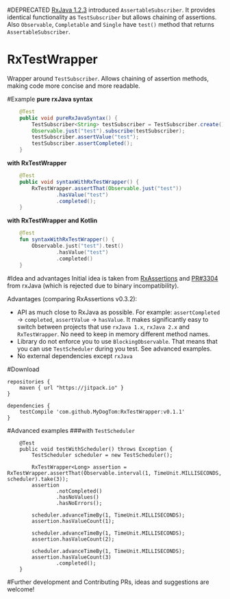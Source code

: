 #DEPRECATED
[RxJava 1.2.3](https://github.com/ReactiveX/RxJava/releases/tag/v1.2.3) introduced `AssertableSubscriber`. It provides identical functionality as `TestSubscriber` but allows chaining of assertions. Also `Observable`, `Completable` and `Single` have `test()` method that returns `AssertableSubscriber`.
# RxTestWrapper
Wrapper around `TestSubscriber`. Allows chaining of assertion methods, making code more concise and more readable.

#Example
**pure rxJava syntax**
```java
    @Test
    public void pureRxJavaSyntax() {
        TestSubscriber<String> testSubscriber = TestSubscriber.create();
        Observable.just("test").subscribe(testSubscriber);
        testSubscriber.assertValue("test");
        testSubscriber.assertCompleted();
    }
```
**with RxTestWrapper**
```java
    @Test
    public void syntaxWithRxTestWrapper() {
        RxTestWrapper.assertThat(Observable.just("test"))
                .hasValue("test")
                .completed();
    }
```
**with RxTestWrapper and Kotlin**
```kotlin
    @Test
    fun syntaxWithRxTestWrapper() {
        Observable.just("test").test()
                .hasValue("test")
                .completed()
    }
```


#Idea and advantages
Initial idea is taken from [RxAssertions](https://github.com/ubiratansoares/rxassertions) and [PR#3304](https://github.com/ReactiveX/RxJava/pull/3304)  from rxJava (which is rejected due to binary incompatibility).

Advantages (comparing RxAssertions v0.3.2):
* API as much close to RxJava as possible. For example: `assertCompleted` -> `completed`, `assertValue` -> `hasValue`. It makes significantly easy to switch between projects that use `rxJava 1.x`, `rxJava 2.x` and `RxTestWrapper`. No need to keep in memory different method names.
* Library do not enforce you to use `BlockingObservable`. That means that you can use `TestScheduler` during you test. See advanced examples.
* No external dependencies except `rxJava`

#Download
```
repositories {
    maven { url "https://jitpack.io" }
}

dependencies {
    testCompile 'com.github.MyDogTom:RxTestWrapper:v0.1.1'
}
```

#Advanced examples
###with `TestScheduler`
```
    @Test
    public void testWithScheduler() throws Exception {
        TestScheduler scheduler = new TestScheduler();

        RxTestWrapper<Long> assertion = RxTestWrapper.assertThat(Observable.interval(1, TimeUnit.MILLISECONDS, scheduler).take(3));
        assertion
                .notCompleted()
                .hasNoValues()
                .hasNoErrors();

        scheduler.advanceTimeBy(1, TimeUnit.MILLISECONDS);
        assertion.hasValueCount(1);

        scheduler.advanceTimeBy(1, TimeUnit.MILLISECONDS);
        assertion.hasValueCount(2);

        scheduler.advanceTimeBy(1, TimeUnit.MILLISECONDS);
        assertion.hasValueCount(3)
                .completed();
    }
```
#Further development and Contributing
PRs, ideas and suggestions are welcome!

